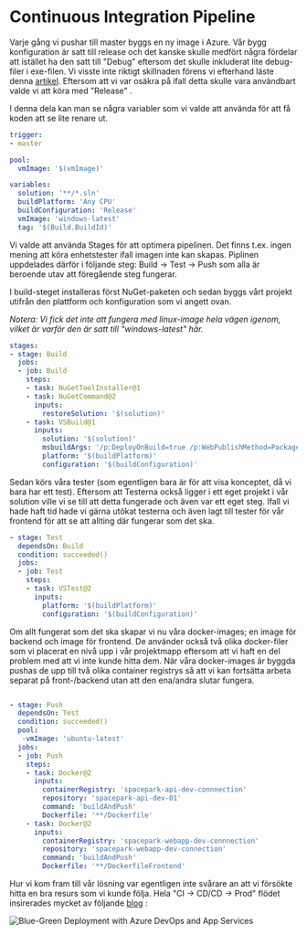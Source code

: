# Continuous Integration Pipeline

Varje gång vi pushar till master byggs en ny image i Azure.  Vår bygg konfiguration är satt till release och det kanske skulle medfört några fördelar att istället ha den satt till "Debug" eftersom det skulle inkluderat lite debug-filer i exe-filen. Vi visste inte riktigt skillnaden förens vi efterhand läste denna [artikel](https://stackoverflow.com/a/933744). Eftersom att vi var osäkra på ifall detta skulle vara användbart valde vi att köra med "Release" . 

I denna dela kan man se några variabler som vi valde att använda för att få koden att se lite renare ut. 

```yaml
trigger:
- master

pool:
  vmImage: '$(vmImage)'

variables:
  solution: '**/*.sln'
  buildPlatform: 'Any CPU'
  buildConfiguration: 'Release'
  vmImage: 'windows-latest'
  tag: '$(Build.BuildId)'
```

Vi valde att använda Stages för att optimera pipelinen. Det finns t.ex. ingen mening att köra enhetstester ifall imagen inte kan skapas. Piplinen uppdelades därför i följande steg: Build -> Test -> Push som alla är beroende utav att föregående steg fungerar.

I build-steget installeras först NuGet-paketen och sedan byggs vårt projekt utifrån den plattform och konfiguration som vi angett ovan.

*Notera: Vi fick det inte att fungera med linux-image hela vägen igenom, vilket är varför den är satt till "windows-latest" här.*

```Yaml
stages:
- stage: Build
  jobs:
  - job: Build
    steps:
    - task: NuGetToolInstaller@1
    - task: NuGetCommand@2
      inputs:
        restoreSolution: '$(solution)'
    - task: VSBuild@1
      inputs:
        solution: '$(solution)'
        msbuildArgs: '/p:DeployOnBuild=true /p:WebPublishMethod=Package /p:PackageAsSingleFile=true /p:SkipInvalidConfigurations=true /p:DesktopBuildPackageLocation="$(build.artifactStagingDirectory)\WebApp.zip" /p:DeployIisAppPath="Default Web Site"'
        platform: '$(buildPlatform)'
        configuration: '$(buildConfiguration)'
```

Sedan körs våra tester (som egentligen bara är för att visa konceptet, då vi bara har ett test). Eftersom att Testerna också ligger i ett eget projekt i vår solution ville vi se till att detta fungerade och även var ett eget steg. Ifall vi hade haft tid hade vi gärna utökat testerna och även lagt till tester för vår frontend för att se att allting där fungerar som det ska.

```yaml
- stage: Test
  dependsOn: Build
  condition: succeeded()
  jobs:
  - job: Test
    steps:
    - task: VSTest@2
      inputs:
        platform: '$(buildPlatform)'
        configuration: '$(buildConfiguration)'
```

Om allt fungerat som det ska skapar vi nu våra docker-images; en image för backend och image för frontend. De använder också två olika docker-filer som vi placerat en nivå upp i vår projektmapp eftersom att vi haft en del problem med att vi inte kunde hitta dem. När våra docker-images är byggda pushas de upp till två olika container registrys så att vi kan fortsätta arbeta separat på front-/backend utan att den ena/andra slutar fungera.

```yaml

- stage: Push
  dependsOn: Test
  condition: succeeded()
  pool:
   -vmImage: 'ubuntu-latest'
  jobs:
  - job: Push
    steps:
    - task: Docker@2
      inputs:
        containerRegistry: 'spacepark-api-dev-connnection'
        repository: 'spacepark-api-dev-01'
        command: 'buildAndPush'
        Dockerfile: '**/Dockerfile'
    - task: Docker@2
      inputs:
        containerRegistry: 'spacepark-webapp-dev-connnection'
        repository: 'spacepark-webapp-dev-connection'
        command: 'buildAndPush'
        Dockerfile: '**/DockerfileFrontend'
```

Hur vi kom fram till vår lösning var egentligen inte svårare an att vi försökte hitta en bra resurs som vi kunde följa. Hela "CI -> CD/CD -> Prod" flödet insirerades mycket av följande [blog](https://www.edmondek.com/Blue-Green-Deployment-Azure-DevOps-App-Services/#:~:text=Use%20Azure%20DevOps%20to%20enable,Deployment%20to%20Azure%20App%20Service.&amp;text=The%20Build%20Pipeline%20includes%20jobs,publish%20artifacts%20to%20Azure%20Artifacts) : 

![Blue-Green Deployment with Azure DevOps and App Services](https://www.edmondek.com/images/blue_green_azure_devops_app_service.png)

